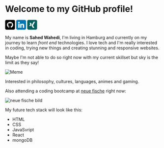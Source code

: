 # Welcome to my GitHub profile!
[![GitHub](imgs/github-color-inverted.png)](https://github.com/sahedw)
[![LinkedIn](imgs/linkedin-smaller.png)](https://www.linkedin.com/in/sahed-wahedi-b4a723160)
[![Xing](imgs/xing-smaller.png)](https://github.com/sahedw)

My name is **Sahed Wahedi**, I'm living in Hamburg and currently on my journey to learn _front end_ technologies.
I love tech and I'm really interested in coding, trying new things and creating stunning and responsive websites. 

Maybe I'm not able to do so right now with my current skillset but sky is the limit as they say!

![Meme](https://media.giphy.com/media/scZPhLqaVOM1qG4lT9/giphy.gif)

Interested in philosophy, cultures, languages, animes and gaming.

Also attending a coding bootcamp at [neue fische](https://neuefische.de) right now:

![neue fische bild](https://www.queb.org/wp-content/uploads/2022/08/logo-neue-fische-1280x321.png)

My future tech stack will look like this: 
- HTML
- CSS
- JavaSvript
- React
- mongoDB
